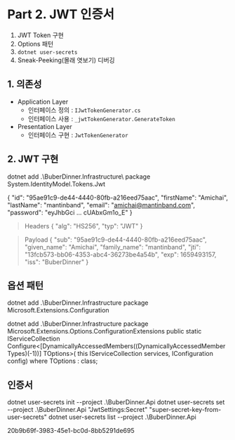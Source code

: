 # Part 2. JWT 인증서

1. JWT Token 구현
1. Options 패턴
1. `dotnet user-secrets`
1. Sneak-Peeking(몰래 엿보기) 디버깅

## 1. 의존성
- Application Layer
  - 인터페이스 정의 : `IJwtTokenGenerator.cs`
  - 인터페이스 사용 : `_jwtTokenGenerator.GenerateToken`
- Presentation Layer
  - 인터페이스 구현 : `JwtTokenGenerator`

## 2. JWT 구현
dotnet add .\BuberDinner.Infrastructure\ package System.IdentityModel.Tokens.Jwt


{
  "id": "95ae91c9-de44-4440-80fb-a216eed75aac",
  "firstName": "Amichai",
  "lastName": "mantinband",
  "email": "amichai@mantinband.com",
  "password": "eyJhbGci ... cUAbxGm1o_E"
}

> Headers
{
    "alg": "HS256",
    "typ": "JWT"
}

> Payload
{
    "sub": "95ae91c9-de44-4440-80fb-a216eed75aac",
    "given_name": "Amichai",
    "family_name": "mantinband",
    "jti": "13fcb573-bb06-4353-abc4-36273be4a54b",
    "exp": 1659493157,
    "iss": "BuberDinner"
}

## 옵션 패턴
dotnet add .\BuberDinner.Infrastructure package Microsoft.Extensions.Configuration
 

dotnet add .\BuberDinner.Infrastructure package Microsoft.Extensions.Options.ConfigurationExtensions
    public static IServiceCollection Configure<[DynamicallyAccessedMembers((DynamicallyAccessedMemberTypes)(-1))] TOptions>(
        this IServiceCollection services, 
        IConfiguration config) where TOptions : class;

## 인증서
dotnet user-secrets init --project .\BuberDinner.Api
dotnet user-secrets set --project .\BuberDinner.Api "JwtSettings:Secret" "super-secret-key-from-user-secrets"
dotnet user-secrets list --project .\BuberDinner.Api

  <PropertyGroup>
    <UserSecretsId>20b9b69f-3983-45e1-bc0d-8bb5291de695</UserSecretsId>
  </PropertyGroup>